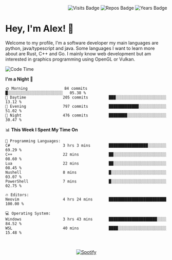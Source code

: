 <p align="right">
  <img src="https://badges.pufler.dev/visits/Alextibtab/Alextibtab" alt="Visits Badge">
  <img src="https://badges.pufler.dev/repos/Alextibtab/" alt="Repos Badge">
  <img src="https://badges.pufler.dev/years/Alextibtab/" alt="Years Badge">
</p>

<h1 align="left">Hey, I'm Alex! 💽 </h1>

Welcome to my profile, I'm a software developer my main languages are python, java/typescript and java. Some languages I want to learn more about are Rust, C++ and Go. I mainly know web development but am interested in graphics programming using OpenGL or Vulkan.

<!--START_SECTION:waka-->
![Code Time](http://img.shields.io/badge/Code%20Time-71%20hrs%2046%20mins-blue)

**I'm a Night 🦉** 

```text
🌞 Morning                84 commits          █░░░░░░░░░░░░░░░░░░░░░░░░   05.38 % 
🌆 Daytime                205 commits         ███░░░░░░░░░░░░░░░░░░░░░░   13.12 % 
🌃 Evening                797 commits         █████████████░░░░░░░░░░░░   51.02 % 
🌙 Night                  476 commits         ████████░░░░░░░░░░░░░░░░░   30.47 % 
```


📊 **This Week I Spent My Time On** 

```text
💬 Programming Languages: 
C#                       3 hrs 3 mins        █████████████████░░░░░░░░   69.29 % 
C++                      22 mins             ██░░░░░░░░░░░░░░░░░░░░░░░   08.60 % 
Lua                      22 mins             ██░░░░░░░░░░░░░░░░░░░░░░░   08.45 % 
Nushell                  8 mins              █░░░░░░░░░░░░░░░░░░░░░░░░   03.07 % 
PowerShell               7 mins              █░░░░░░░░░░░░░░░░░░░░░░░░   02.75 % 

🔥 Editors: 
Neovim                   4 hrs 24 mins       █████████████████████████   100.00 % 

💻 Operating System: 
Windows                  3 hrs 43 mins       █████████████████████░░░░   84.52 % 
WSL                      40 mins             ████░░░░░░░░░░░░░░░░░░░░░   15.48 % 
```


<!--END_SECTION:waka-->
&nbsp;<div align="center">
  [![Spotify](https://spotify-now-playing-wine-six.vercel.app/api/spotify?border_color=ffffff)](https://open.spotify.com/user/pmo1v2ejnt42kgp5jar5drtag)
</div>

